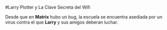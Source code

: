 #Larry Plotter y La Clave Secreta del Wifi

Desde que en **Matrix** hubo un bug, la escuela se encuentra asediada por un virus contra el que **Larry** y sus amigos deberan luchar.

